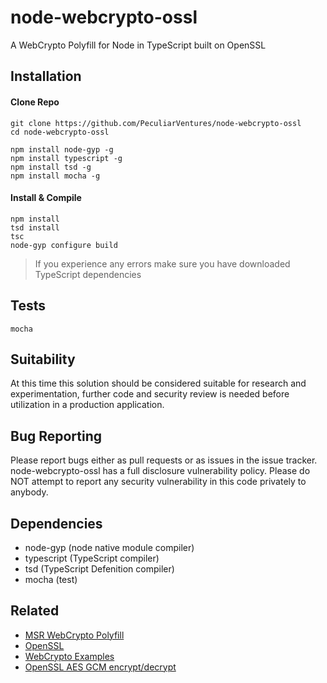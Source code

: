 # node-webcrypto-ossl
A WebCrypto Polyfill for Node in TypeScript built on OpenSSL

## Installation

#### Clone Repo

```
git clone https://github.com/PeculiarVentures/node-webcrypto-ossl
cd node-webcrypto-ossl

npm install node-gyp -g
npm install typescript -g
npm install tsd -g
npm install mocha -g
```

#### Install & Compile 

```
npm install
tsd install
tsc
node-gyp configure build
```

> If you experience any errors make sure you have downloaded TypeScript dependencies


## Tests

```
mocha
```

## Suitability

At this time this solution should be considered suitable for research and experimentation, further code and security review is needed before utilization in a production application.

## Bug Reporting

Please report bugs either as pull requests or as issues in the issue tracker. node-webcrypto-ossl has a full disclosure vulnerability policy. Please do NOT attempt to report any security vulnerability in this code privately to anybody.

## Dependencies
- node-gyp (node native module compiler)
- typescript (TypeScript compiler)
- tsd (TypeScript Defenition compiler)
- mocha (test)
 
## Related
 - [MSR WebCrypto Polyfill](http://research.microsoft.com/en-us/downloads/29f9385d-da4c-479a-b2ea-2a7bb335d727/)
 - [OpenSSL](https://github.com/openssl/openssl)
 - [WebCrypto Examples](https://github.com/diafygi/webcrypto-examples)
 - [OpenSSL AES GCM encrypt/decrypt](https://wiki.openssl.org/index.php/EVP_Authenticated_Encryption_and_Decryption)
